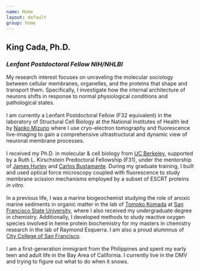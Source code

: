 ```yaml
---
name: Home
layout: default
group: home
---
```


<h2 class="text-center">King Cada, Ph.D.</h1>
<h3 class="text-center"><i>Lenfant Postdoctoral Fellow NIH/NHLBI</i></h3>

<p class="lead text-left">

My research interest focuses on unraveling the molecular sociology between cellular membranes, organelles, and the proteins that shape and transport them. Specifically, I investigate how the internal architecture of neurons shifts in response to normal physiological conditions and pathological states. <br>
<br>
I am currently a Lenfant Postdoctoral Fellow (F32 equivalent) in the laboratory of Structural Cell Biology at the National Institutes of Health led by [Naoko Mizuno](https://www.nhlbi.nih.gov/science/laboratory-structural-cell-biology) where I use cryo-electron tomography and fluorescence live-imaging to gain a comprehensive ultrastructural and dynamic view of neuronal membrane processes.  
<br>
I received my Ph.D. in molecular & cell biology from [UC Berkeley](https://www.berkeley.edu/), supported by a Ruth L. Kirschstein Predoctoral Fellowship (F31), under the mentorship of [James Hurley](https://membrane.berkeley.edu/) and [Carlos Bustamante](https://bustamante.berkeley.edu/). During my graduate training, I built and used optical force microscopy coupled with fluorescence to study membrane scission mechanisms employed by a subset of ESCRT proteins <i>in vitro</i>.
<br>
<br>
In a previous life, I was a marine biogeochemist studying the role of anoxic marine sediments in organic matter in the lab of [Tomoko Komada](https://komadatmk.wixsite.com/komadalab) at [San Francisco State University](https://www.sfsu.edu/), where I also received my undergraduate degree in chemistry. Additionally, I developed methods to study reactive oxygen species involved in heme protein biochemistry for my masters in chemistry research in the lab of Raymond Esquerra. I am also a proud alumnnus of [City College of San Francisco](https://www.ccsf.edu/). 
<br>
<br>
I am a first-generation immigrant from the Philippines and spent my early teen and adult life in the Bay Area of California. I currently live in the DMV and trying to figure out what to do when it snows.   
</p>
